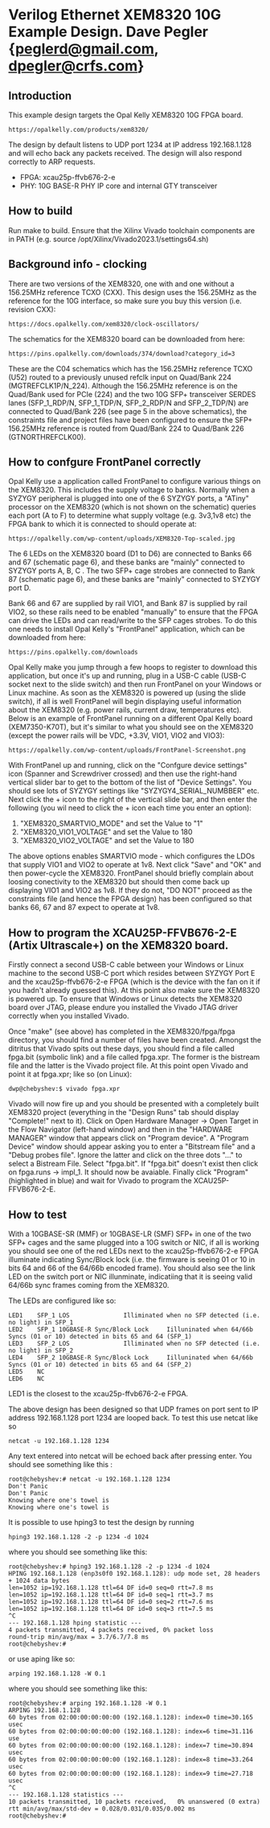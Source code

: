 # Verilog Ethernet XEM8320 10G Example Design. Dave Pegler {peglerd@gmail.com, dpegler@crfs.com}

## Introduction

This example design targets the Opal Kelly XEM8320 10G FPGA board.

	https://opalkelly.com/products/xem8320/

The design by default listens to UDP port 1234 at IP address 192.168.1.128 and will echo back any packets received.  The design will also respond correctly
to ARP requests.  

*  FPGA: xcau25p-ffvb676-2-e
*  PHY: 10G BASE-R PHY IP core and internal GTY transceiver

## How to build

Run make to build. Ensure that the Xilinx Vivado toolchain components are in PATH (e.g. source /opt/Xilinx/Vivado2023.1/settings64.sh)

## Background info - clocking

There are two versions of the XEM8320, one with and one without a 156.25MHz reference TCXO (CXX). This design uses the 156.25MHz as the reference for the 10G interface, so make sure you buy this version (i.e. revision CXX):

	https://docs.opalkelly.com/xem8320/clock-oscillators/

The schematics for the XEM8320 board can be downloaded from here:

	https://pins.opalkelly.com/downloads/374/download?category_id=3

These are the C04 schematics which has the 156.25MHz reference TCXO (U52) routed to a previously unused refclk input on Quad/Bank 224 (MGTREFCLK1P/N_224). Although the 156.25MHz reference is on the Quad/Bank used for PCIe (224) and the two 10G SFP+ transceiver SERDES lanes (SFP_1_RDP/N, SFP_1_TDP/N, SFP_2_RDP/N and SFP_2_TDP/N) are connected to Quad/Bank 226 (see page 5 in the above schematics), the constraints file and project files have been configured to ensure the SFP+ 156.25MHz reference is routed from Quad/Bank 224 to Quad/Bank 226 (GTNORTHREFCLK00).

## How to confgure FrontPanel correctly

Opal Kelly use a application called FrontPanel to configure various things on the XEM8320. This includes the supply voltage to banks. Normally when a SYZYGY peripheral is plugged into one of the 6 SYZYGY ports, a "ATiny" processor on the XEM8320 (which is not shown on the schematic) queries each port (A to F) to determine what supply voltage (e.g. 3v3,1v8 etc) the FPGA bank to which it is connected to should operate at:

	https://opalkelly.com/wp-content/uploads/XEM8320-Top-scaled.jpg

The 6 LEDs on the XEM8320 board (D1 to D6) are connected to Banks 66 and 67 (schematic page 6), and these banks are "mainly" connected to SYZYGY ports A, B, C . The two SFP+ cage strobes are connected to Bank 87 (schematic page 6), and these banks are "mainly" connected to SYZYGY port D. 

Bank 66 and 67 are supplied by rail VIO1, and Bank 87 is supplied by rail VIO2, so these rails need to be enabled "manually" to ensure that the FPGA can drive the LEDs and can read/write to the SFP cages strobes.  To do this one needs to install Opal Kelly's "FrontPanel" application, which can be downloaded from here:

	https://pins.opalkelly.com/downloads

Opal Kelly make you jump through a few hoops to register to download this application, but once it's up and running, plug in a USB-C cable (USB-C socket next to the slide switch) and then run FrontPanel on your Windows or Linux machine. As soon as the XEM8320 is powered up (using the slide switch), if all is well FrontPanel will begin displaying useful information about the XEM8320 (e.g. power rails, current draw, temperatures etc). Below is an example of FrontPanel running on a different Opal Kelly board (XEM7350-K70T), but it's similar to what you should see on the XEM8320 (except the power rails will be VDC, +3.3V, VIO1, VIO2 and VIO3):

	https://opalkelly.com/wp-content/uploads/FrontPanel-Screenshot.png

With FrontPanel up and running, click on the "Confgure device settings" icon (Spanner and Screwdriver crossed) and then use the right-hand vertical slider bar to get to the bottom of the list of "Device Settings". You should see lots of SYZYGY settings like "SYZYGY4_SERIAL_NUMBBER" etc. Next click the + icon to the right of the vertical slide bar, and then enter the following (you wil need to click the + icon each time you enter an option):

1. "XEM8320_SMARTVIO_MODE" and set the Value to "1"
2. "XEM8320_VIO1_VOLTAGE" and set the Value to 180
3. "XEM8320_VIO2_VOLTAGE" and set the Value to 180

The above options enables SMARTVIO mode - which configures the LDOs that supply VIO1 and VIO2 to operate at 1v8. Next click "Save" and "OK" and then power-cycle the XEM8320. FrontPanel should briefly complain about loosing conectivity to the XEM8320 but should then come back up displaying VIO1 and VIO2 as 1v8. If they do not, "DO NOT" proceed as the constraints file (and hence the FPGA design) has been configured so that banks 66, 67 and 87 expect to operate at 1v8. 

## How to program the XCAU25P-FFVB676-2-E (Artix Ultrascale+) on the XEM8320 board.

Firstly connect a second USB-C cable between your Windows or Linux machine to the second USB-C port which resides between SYZYGY Port E and the xcau25p-ffvb676-2-e FPGA (which is the device with the fan on it if you hadn't already guessed this). At this point also make sure the XEM8320 is powered up. To ensure that Windows or Linux detects the XEM8320 board over JTAG, please endure you installed the Vivado JTAG driver correctly when you installed Vivado.

Once "make" (see above) has completed in the XEM8320/fpga/fpga directory, you should find a number of files have been created. Amongst the ditritus that Vivado spits out these days, you should find a file called fpga.bit (symbolic link) and a file called fpga.xpr. The former is the bistream file and the latter is the Vivado project file. At this point open Vivado and point it at fpga.xpr; like so (on Linux):

	dwp@chebyshev:$ vivado fpga.xpr 

Vivado will now fire up and you should be presented with a completely built XEM8320 project (everything in the "Design Runs" tab should display "Complete!" next to it). Click on Open Hardware Manager -> Open Target in the Flow Navigator (left-hand window) and then in the "HARDWARE MANAGER" window that appears click on "Program device". A "Program Device" window should appear asking you to enter a "Bitstream file" and a "Debug probes file". Ignore the latter and click on the three dots "..." to select a Bistream File. Select "fpga.bit". If "fpga.bit" doesn't exist then click on fpga.runs -> impl_1. It should now be avaiable. Finally click "Program" (highlighted in blue) and wait for Vivado to program the XCAU25P-FFVB676-2-E. 

## How to test

With a 10GBASE-SR (MMF) or 10GBASE-LR (SMF) SFP+ in one of the two SFP+ cages and the same plugged into a 10G switch or NIC, if all is working you should see one of the red LEDs next to the xcau25p-ffvb676-2-e FPGA illuminate indicating Sync/Block lock (i.e. the firmware is seeing 01 or 10 in bits 64 and 66 of the 64/66b encoded frame). You should also see the link LED on the switch port or NIC illunminate, indicatiing that it is seeing valid 64/66b sync frames coming from the XEM8320.

The LEDs are configured like so:

	LED1	SFP_1 LOS 				Illiminated when no SFP detected (i.e. no light) in SFP_1
	LED2	SFP_1 10GBASE-R Sync/Block Lock		Iilluninated when 64/66b Syncs (01 or 10) detected in bits 65 and 64 (SFP_1)
	LED3	SFP_2 LOS				Illiminated when no SFP detected (i.e. no light) in SFP_2
	LED4	SFP_2 10GBASE-R Sync/Block Lock		Iilluninated when 64/66b Syncs (01 or 10) detected in bits 65 and 64 (SFP_2)
	LED5	NC
	LED6	NC

LED1 is the closest to the xcau25p-ffvb676-2-e FPGA.

The above design has been designed so that UDP frames on port sent to IP address 192.168.1.128 port 1234 are looped back. To test this use netcat like so 

    netcat -u 192.168.1.128 1234

Any text entered into netcat will be echoed back after pressing enter. You should see something like this :

	root@chebyshev:# netcat -u 192.168.1.128 1234
	Don't Panic
	Don't Panic
	Knowing where one's towel is
	Knowing where one's towel is

It is possible to use hping3 to test the design by running

    hping3 192.168.1.128 -2 -p 1234 -d 1024

where you should see something like this:

	root@chebyshev:# hping3 192.168.1.128 -2 -p 1234 -d 1024
	HPING 192.168.1.128 (enp3s0f0 192.168.1.128): udp mode set, 28 headers + 1024 data bytes
	len=1052 ip=192.168.1.128 ttl=64 DF id=0 seq=0 rtt=7.8 ms
	len=1052 ip=192.168.1.128 ttl=64 DF id=0 seq=1 rtt=3.7 ms
	len=1052 ip=192.168.1.128 ttl=64 DF id=0 seq=2 rtt=7.6 ms
	len=1052 ip=192.168.1.128 ttl=64 DF id=0 seq=3 rtt=7.5 ms
	^C
	--- 192.168.1.128 hping statistic ---
	4 packets transmitted, 4 packets received, 0% packet loss
	round-trip min/avg/max = 3.7/6.7/7.8 ms
	root@chebyshev:# 

or use aping like so:

	arping 192.168.1.128 -W 0.1
	
where you should see something like this:

	root@chebyshev:# arping 192.168.1.128 -W 0.1
	ARPING 192.168.1.128
	60 bytes from 02:00:00:00:00:00 (192.168.1.128): index=0 time=30.165 usec
	60 bytes from 02:00:00:00:00:00 (192.168.1.128): index=6 time=31.116 use
	60 bytes from 02:00:00:00:00:00 (192.168.1.128): index=7 time=30.894 usec
	60 bytes from 02:00:00:00:00:00 (192.168.1.128): index=8 time=33.264 usec
	60 bytes from 02:00:00:00:00:00 (192.168.1.128): index=9 time=27.718 usec
	^C
	--- 192.168.1.128 statistics ---
	10 packets transmitted, 10 packets received,   0% unanswered (0 extra)
	rtt min/avg/max/std-dev = 0.028/0.031/0.035/0.002 ms
	root@chebyshev:# 


